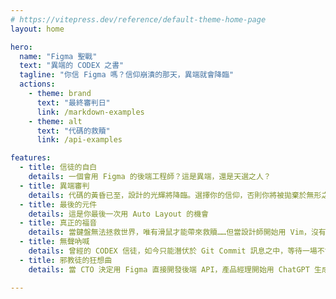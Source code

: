 ```yaml
---
# https://vitepress.dev/reference/default-theme-home-page
layout: home

hero:
  name: "Figma 聖戰"
  text: "異端的 CODEX 之書"
  tagline: "你信 Figma 嗎？信仰崩潰的那天，異端就會降臨"
  actions:
    - theme: brand
      text: "最終審判日"
      link: /markdown-examples
    - theme: alt
      text: "代碼的救贖"
      link: /api-examples

features:
  - title: 信徒的自白
    details: 一個會用 Figma 的後端工程師？這是異端，還是天選之人？
  - title: 異端審判
    details: 代碼的黃昏已至，設計的光輝將降臨。選擇你的信仰，否則你將被拋棄於無形之間
  - title: 最後的元件
    details: 這是你最後一次用 Auto Layout 的機會
  - title: 真正的福音
    details: 當鍵盤無法拯救世界，唯有滑鼠才能帶來救贖……但當設計師開始用 Vim，沒有人能阻止這場災難
  - title: 無聲吶喊
    details: 曾經的 CODEX 信徒，如今只能潛伏於 Git Commit 訊息之中，等待一場不會到來的 Merge
  - title: 邪教徒的狂想曲
    details: 當 CTO 決定用 Figma 直接開發後端 API，產品經理開始用 ChatGPT 生成 TypeScript，我們知道，這個世界已經沒有希望了。

---
```


